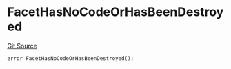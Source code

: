 # FacetHasNoCodeOrHasBeenDestroyed
[Git Source](https://github.com/thrackle-io/tron/blob/3811b4273256819e871165284a320ac92fbb3641/src/protocol/economic/ruleProcessor/RuleProcessorDiamond.sol)


```solidity
error FacetHasNoCodeOrHasBeenDestroyed();
```

